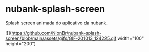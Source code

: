 # nubank-splash-screen
 Splash screen animada do aplicativo da nubank.

![](https://github.com/NionBr/nubank-splash-screen/blob/main/assets/gifs/GIF-201013_124225.gif width="100" height="200")
